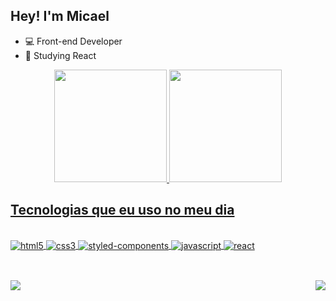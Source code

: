 ## Hey! I'm Micael

- 💻 Front-end Developer
- 🌱 Studying React

<div align="center">
  <a href="https://github.com/MicaelFellipe">
  <img height="180em" src="https://github-readme-stats.vercel.app/api?username=MicaelFellipe&show_icons=true&theme=dark&include_all_commits=true&count_private=true"/>
  <img height="180em" src="https://github-readme-stats.vercel.app/api/top-langs/?username=MicaelFellipe&layout=compact&langs_count=7&theme=dark"/>
</div>
  
## Tecnologias que eu uso no meu dia
 
<div style="display: inline_block"><br>
  <img align="center" alt="html5" src="https://img.shields.io/badge/HTML5-E34F26?style=for-the-badge&logo=html5&logoColor=white"/>
  <img align="center" alt="css3" src="https://img.shields.io/badge/CSS3-1572B6?style=for-the-badge&logo=css3&logoColor=white"/>
  <img align="center" alt="styled-components" src="https://img.shields.io/badge/styled--components-DB7093?style=for-the-badge&logo=styled-components&logoColor=white"/>
  <img align="center" alt="javascript" src="https://img.shields.io/badge/JavaScript-323330?style=for-the-badge&logo=javascript&logoColor=F7DF1E"/>
  <img align="center" alt="react" src="https://img.shields.io/badge/React-20232A?style=for-the-badge&logo=react&logoColor=61DAFB"/>
</div>

##

<div style="display: inline_block"><br>
  <a href="https://www.linkedin.com/in/micael-fellipe-775129200"><img src="https://img.shields.io/badge/LinkedIn-0077B5?style=for-the-badge&logo=linkedin&logoColor=white" target="_blank"></a>
  <img align="right" src="https://media.discordapp.net/attachments/822207772061728771/933048337844822076/20220116_212915.jpg?width=127&height=127">
</div>
